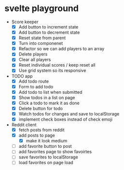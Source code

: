 # svelte playground

- Score keeper
  - [x] Add button to increment state
  - [x] Add button to decrement state
  - [x] Reset state from parent
  - [x] Turn into componenet
  - [x] Refactor so we can add players to an array
  - [x] Delete players
  - [x] Clear all players
  - [x] Reset individual scores / keep reset all
  - [x] Use grid system so its responsive
- TODO app
  - [x] Add todo route
  - [x] Form to add todo
  - [x] Add todo to list when submitted
  - [x] Show todos in a list on page
  - [x] Click a todo to mark it as done
  - [x] Delete button for todo
  - [x] Watch todos for changes and save to localStorage
  - [x] implement check boxes instead of check emoji
- Reddit client
  - [x] fetch posts from reddit
  - [x] add posts to page
    - [x] make it look medium
  - [ ] add favorite button to post
  - [ ] add favorites page to show favoirtes
  - [ ] save favorites to localStorage
  - [ ] load favorites on page load

